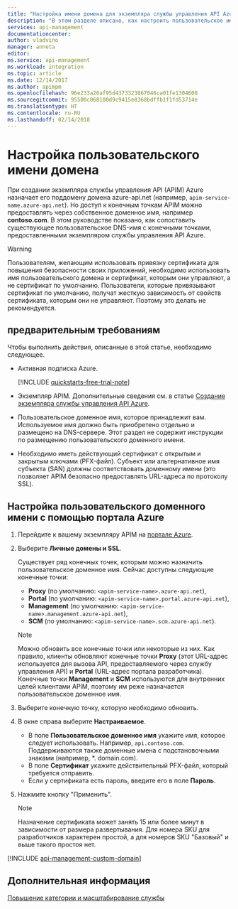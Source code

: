 ```yaml
---
title: "Настройка имени домена для экземпляра службы управления API Azure | Документация Майкрософт"
description: "В этом разделе описано, как настроить пользовательское имя домена для вашего экземпляра службы управления API Azure."
services: api-management
documentationcenter: 
author: vladvino
manager: anneta
editor: 
ms.service: api-management
ms.workload: integration
ms.topic: article
ms.date: 12/14/2017
ms.author: apimpm
ms.openlocfilehash: 96e233a26af95d4373323867046ca01fe1304608
ms.sourcegitcommit: 95500c068100d9c9415e8368bdffb1f1fd53714e
ms.translationtype: HT
ms.contentlocale: ru-RU
ms.lasthandoff: 02/14/2018
---
```

# <a name="configure-a-custom-domain-name"></a>Настройка пользовательского имени домена 

При создании экземпляра службы управления API (APIM) Azure назначает его поддомену домена azure-api.net (например, `apim-service-name.azure-api.net`). Но доступ к конечным точкам APIM можно предоставлять через собственное доменное имя, например **contoso.com**. В этом руководстве показано, как сопоставить существующее пользовательское DNS-имя с конечными точками, предоставленными экземпляром службы управления API Azure.

> [!WARNING]
> Пользователям, желающим использовать привязку сертификата для повышения безопасности своих приложений, необходимо использовать имя пользовательского домена и сертификат, которым они управляют, а не сертификат по умолчанию. Пользователи, которые привязывают сертификат по умолчанию, получат жесткую зависимость от свойств сертификата, которым они не управляют. Поэтому это делать не рекомендуется.

## <a name="prerequisites"></a>предварительным требованиям

Чтобы выполнить действия, описанные в этой статье, необходимо следующее.

+ Активная подписка Azure.

    [!INCLUDE [quickstarts-free-trial-note](../../includes/quickstarts-free-trial-note.md)]

+ Экземпляр APIM. Дополнительные сведения см. в статье [Создание экземпляра службы управления API Azure](get-started-create-service-instance.md).
+ Пользовательское доменное имя, которое принадлежит вам. Используемое имя должно быть приобретено отдельно и размещено на DNS-сервере. Этот раздел не содержит инструкции по размещению пользовательского доменного имени.
+ Необходимо иметь действующий сертификат с открытым и закрытым ключами (PFX-файл). Субъект или альтернативное имя субъекта (SAN) должны соответствовать доменному имени (это позволяет APIM безопасно предоставлять URL-адреса по протоколу SSL).

## <a name="use-the-azure-portal-to-set-a-custom-domain-name"></a>Настройка пользовательского доменного имени с помощью портала Azure

1. Перейдите к вашему экземпляру APIM на [портале Azure](https://portal.azure.com/).
2. Выберите **Личные домены и SSL**.
    
    Существует ряд конечных точек, которым можно назначить пользовательское доменное имя. Сейчас доступны следующие конечные точки: 
    + **Proxy** (по умолчанию: `<apim-service-name>.azure-api.net`), 
    + **Portal** (по умолчанию: `<apim-service-name>.portal.azure-api.net`),     
    + **Management** (по умолчанию: `<apim-service-name>.management.azure-api.net`), 
    + **SCM** (по умолчанию: `<apim-service-name>.scm.azure-api.net`).

    >[!NOTE]
    > Можно обновить все конечные точки или некоторые из них. Как правило, клиенты обновляют конечные точки **Proxy** (этот URL-адрес используется для вызова API, предоставляемого через службу управления API) и **Portal** (URL-адрес портала разработчика). Конечные точки **Management** и **SCM** используются для внутренних целей клиентами APIM, поэтому им реже назначается пользовательское доменное имя.
3. Выберите конечную точку, которую необходимо обновить. 
4. В окне справа выберите **Настраиваемое**.

    + В поле **Пользовательское доменное имя** укажите имя, которое следует использовать. Например, `api.contoso.com`. <br/>Поддерживаются также доменные имена с подстановочными знаками (например, *. domain.com).
    + В поле **Сертификат** укажите действительный PFX-файл, который требуется отправить. 
    + Если у сертификата есть пароль, введите его в поле **Пароль**.
1. Нажмите кнопку "Применить".

    >[!NOTE]
    >Назначение сертификата может занять 15 или более минут в зависимости от размера развертывания. Для номера SKU для разработчиков характерен простой, а для номеров SKU "Базовый" и выше такого простоя нет.

[!INCLUDE [api-management-custom-domain](../../includes/api-management-custom-domain.md)]

## <a name="next-steps"></a>Дополнительная информация

[Повышение категории и масштабирование службы](upgrade-and-scale.md)
